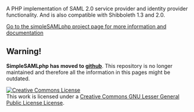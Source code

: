 A PHP implementation of SAML 2.0 service provider and identity provider functionality. And is also compatible with Shibboleth 1.3 and 2.0.


[Go to the simpleSAMLphp project page for more information and documentation](http://simplesamlphp.org/)

<h2>Warning!</h2>
<strong>SimpleSAMLphp has moved to <a href='https://github.com/simplesamlphp/simplesamlphp'>github</a></strong>. This repository is no longer maintained and therefore all the information in this pages might be outdated.

<a href='http://creativecommons.org/licenses/LGPL/2.1/'><img src='http://i.creativecommons.org/l/LGPL/2.1/88x62.png' alt='Creative Commons License' /></a><br />This work is licensed under a <a href='http://creativecommons.org/licenses/LGPL/2.1/'>Creative Commons GNU Lesser General Public License License</a>.